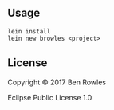 ## Usage
    lein install
    lein new browles <project>

## License

Copyright © 2017 Ben Rowles

Eclipse Public License 1.0
